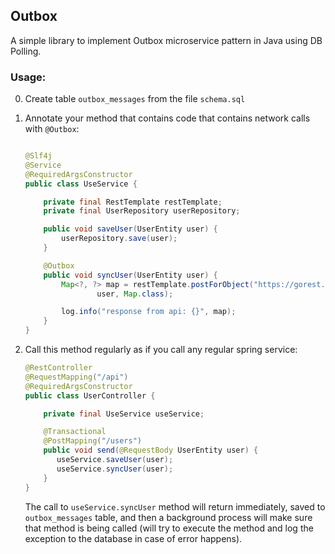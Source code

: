 ## Outbox

A simple library to implement Outbox microservice pattern in Java using DB Polling.

### Usage:

0. Create table `outbox_messages` from the file `schema.sql`

1. Annotate your method that contains code that contains network calls with `@Outbox`:
    ```java
   
    @Slf4j
    @Service
    @RequiredArgsConstructor
    public class UseService {
    
        private final RestTemplate restTemplate;
        private final UserRepository userRepository;
    
        public void saveUser(UserEntity user) {
            userRepository.save(user);
        }
    
        @Outbox
        public void syncUser(UserEntity user) {
            Map<?, ?> map = restTemplate.postForObject("https://gorest.co.in/public/v2/users",
                    user, Map.class);
    
            log.info("response from api: {}", map);
        }
    }
    ```
2. Call this method regularly as if you call any regular spring service:
    ```java 
    @RestController
    @RequestMapping("/api")
    @RequiredArgsConstructor
    public class UserController {
   
        private final UseService useService;
   
        @Transactional
        @PostMapping("/users")
        public void send(@RequestBody UserEntity user) {
           useService.saveUser(user);
           useService.syncUser(user);
        }
    }
    ```
   The call to `useService.syncUser` method will return immediately, saved to `outbox_messages` table, 
   and then a background process will make sure that method is being called (will try to execute the method and log the 
   exception to the database in case of error happens).